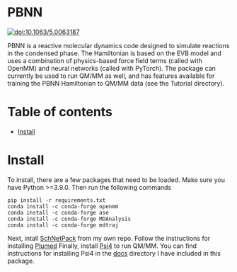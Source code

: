 # PBNN
[![doi:10.1063/5.0063187](https://img.shields.io/badge/DOI-10.1063%2F5.0063187-blue)](https://doi.org/10.1063/5.0063187)

PBNN is a reactive molecular dynamics code designed to simulate reactions in the condensed phase. The Hamiltonian is based on the EVB model and uses a combination of physics-based force field terms (called with OpenMM) and neural networks (called with PyTorch). The package can currently be used to run QM/MM as well, and has features available for training the PBNN Hamiltonian to QM/MM data (see the Tutorial directory).

# Table of contents
- [Install](#install)

# Install
To install, there are a few packages that need to be loaded. Make sure you have Python >=3.9.0. Then run the following commands
```
pip install -r requirements.txt
conda install -c conda-forge openmm
conda install -c conda-forge ase
conda install -c conda-forge MDAnalysis
conda install -c conda-forge mdtraj
```

Next, intall [SchNetPack](https://github.com/jstoppelman/schnetpack) from my own repo.
Follow the instructions for installing [Plumed](https://www.plumed.org/doc-v2.8/user-doc/html/_installation.html)
Finally, install [Psi4](https://github.com/johnppederson/psi4) to run QM/MM. You can find instructions for installing Psi4 in the [docs](https://github.com/jstoppelman/PBNN/blob/main/docs/psi4_intall.md) directory I have included in this package.
